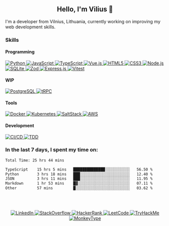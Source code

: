 <h2 align=center>Hello, I'm Vilius 👋</h2>

I'm a developer from Vilnius, Lithuania, currently working on improving my web development skills.

### Skills
#### Programming

<a href="https://python.org">
  <img alt="Python" src="https://shields.io/badge/Python-3670A0.svg?logo=python&logoColor=ffdd54">
</a>
<a href="https://developer.mozilla.org/en-US/docs/Web/JavaScript">
  <img alt="JavaScript" src="https://shields.io/badge/JavaScript-F7DF1E.svg?logo=JavaScript&logoColor=000">
</a>
<a href="https://typescriptlang.org">
  <img alt="TypeScript" src="https://shields.io/badge/TypeScript-007ACC.svg?logo=typescript&logoColor=white">
</a>
<a href="https://vuejs.org">
  <img alt="Vue.js" src="https://shields.io/badge/Vue.js-35495E.svg?logo=vuedotjs&logoColor=4FC08D">
</a>
<a href="https://developer.mozilla.org/en-US/docs/Glossary/HTML5">
  <img alt="HTML5" src="https://shields.io/badge/HTML-%23E34F26.svg?logo=html5&logoColor=white">
</a>
<a href="https://w3.org/Style/CSS">
  <img alt="CSS3" src="https://shields.io/badge/CSS-%231572B6.svg?logo=css3&logoColor=white">
</a>
<a href="https://nodejs.org">
  <img alt="Node.js" src="https://shields.io/badge/Node.js-0D121C.svg?logo=node.js&logoColor=5FA04E">
</a>
<a href="https://sqlite.org">
  <img alt="SQLite" src="https://shields.io/badge/SQLite-003B57.svg?logo=sqlite&logoColor=66B0E4">
</a>
<a href="https://zod.dev">
  <img alt="Zod" src="https://shields.io/badge/Zod-000000.svg?logo=Zod&logoColor=3068B7">
</a>
<a href="https://expressjs.com">
  <img alt="Express.js" src="https://shields.io/badge/Express.js-000000.svg?logo=express&logoColor=white">
</a>
<a href="https://vitest.dev">
  <img alt="Vitest" src="https://shields.io/badge/Vitest-6E9F18.svg?logo=vitest&logoColor=FCC72B">
</a>

#### WIP

<a href="https://postgresql.org">
  <img alt="PostgreSQL" src="https://shields.io/badge/PostgreSQL-4169e1.svg?logo=postgresql&logoColor=white">
</a>
<a href="https://trpc.io">
  <img alt="tRPC" src="https://shields.io/badge/tRPC-2596BE.svg?logo=trpc&logoColor=white">
</a>

#### Tools

<a href="https://docker.com">
  <img alt="Docker" src="https://shields.io/badge/Docker-2496ED.svg?logo=docker&logoColor=fff">
</a>
<a href="https://kubernetes.io">
  <img alt="Kubernetes" src="https://shields.io/badge/Kubernetes-326CE5.svg?logo=kubernetes&logoColor=fff">
</a>
<a href="https://saltproject.io">
  <img alt="SaltStack" src="https://shields.io/badge/SaltStack-57BCAD.svg?logo=salt-project&logoColor=fff">
</a>
<a href="https://aws.amazon.com">
  <img alt="AWS" src="https://shields.io/badge/AWS-232F3E.svg?logo=amazon-web-services&logoColor=EC912D">
</a>

#### Development


<a href="https://redhat.com/en/topics/devops/what-is-ci-cd">
<img alt="CI/CD" src="https://shields.io/badge/CI/CD-193446.svg?logoColor=EC912D">
</a>
<a href="https://testdriven.io/test-driven-development">
<img alt="TDD" src="https://shields.io/badge/TDD-193446.svg?logoColor=EC912D">
</a>

### In the last 7 days, I spent my time on:
<!--START_SECTION:waka-->

```txt
Total Time: 25 hrs 44 mins

TypeScript    15 hrs 5 mins   ██████████████░░░░░░░░░░░   56.50 %
Python        3 hrs 18 mins   ███░░░░░░░░░░░░░░░░░░░░░░   12.40 %
JSON          3 hrs 11 mins   ███░░░░░░░░░░░░░░░░░░░░░░   11.95 %
Markdown      1 hr 53 mins    █▓░░░░░░░░░░░░░░░░░░░░░░░   07.11 %
Other         57 mins         █░░░░░░░░░░░░░░░░░░░░░░░░   03.62 %
```

<!--END_SECTION:waka-->
<br><br>

<p align=center>
  <a href="https://www.linkedin.com/in/vilius1">
    <img alt="LinkedIn" src="https://shields.io/badge/vilius1-0A66C2.svg?logo=linkedin&logoColor=fff">
  </a>
  <a href="https://stackoverflow.com/users/8677878">
    <img alt="StackOverflow" src="https://shields.io/badge/-FE7A16.svg?logo=stack-overflow&logoColor=white">
  </a>
  <a href="https://www.hackerrank.com/profile/vilius1">
    <img alt="HackerRank" src="https://shields.io/badge/vilius1-0E141E.svg?logo=hackerrank&logoColor=2EC866">
  </a>
  <a href="https://leetcode.com/vilius1">
    <img alt="LeetCode" src="https://shields.io/badge/dynamic/json?labelColor=black&color=%23ffa116&label=solved&query=solvedOverTotal&url=https%3A%2F%2Fleetcode-badge.vercel.app%2Fapi%2Fusers%2Fvilius1&logo=leetcode&logoColor=yellow">
  </a>
  <a href="https://tryhackme.com/p/v11">
    <img alt="TryHackMe" src="https://shields.io/badge/dynamic/json?url=https%3A%2F%2Ftryhackme.com%2Fapi%2Fuser%2Frank%2Fv1&query=userRank&logo=tryhackme&logoColor=C11111&label=rank&labelColor=1C2538&color=6E9A23">
  </a>
  <a href="https://monkeytype.com/profile/v11">
    <img alt="MonkeyType" src="https://shields.io/badge/102-E2B714.svg?logo=monkeytype&logoColor=E2B714&label=wpm&logo-color=E2B714">
  </a>
</p>

